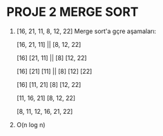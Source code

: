 # PROJE 2 MERGE SORT

1. [16, 21, 11, 8, 12, 22] Merge sort'a gçre aşamaları:

    [16, 21, 11] ||  [8, 12, 22]

    [16] [21, 11] || [8] [12, 22]

    [16] [21] [11]  ||  [8] [12] [22]

    [16] [11, 21]  [8] [12, 22]

    [11, 16, 21] [8, 12, 22]

    [8, 11, 12, 16, 21, 22]

2. O(n log n)



